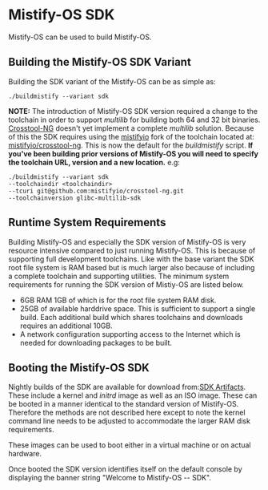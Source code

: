 Mistify-OS SDK
==============

Mistify-OS can be used to build Mistify-OS.

Building the Mistify-OS SDK Variant
-----------------------------------

Building the SDK variant of the Mistify-OS can be as simple as:

```
./buildmistify --variant sdk
```

**NOTE:** The introduction of Mistify-OS SDK version required a change to the toolchain in order to support *multilib* for building both 64 and 32 bit binaries. [Crosstool-NG](http://crosstool-ng.org/) doesn't yet implement a complete *multilib* solution. Because of this the SDK requires using the [mistifyio](https://github.com/mistifyio) fork of the toolchain located at: [mistifyio/crosstool-ng](https://github.com/mistifyio/crosstool-ng). This is now the default for the *buildmistify* script. **If you've been building prior versions of Mistify-OS you will need to specify the toolchain URL, version and a new location.** e.g:

```
./buildmistify --variant sdk
--toolchaindir <toolchaindir>
--tcuri git@github.com:mistifyio/crosstool-ng.git
--toolchainversion glibc-multilib-sdk
```

Runtime System Requirements
---------------------------

Building Mistify-OS and especially the SDK version of Mistify-OS is very resource intensive compared to just running Mistify-OS. This is because of supporting full development toolchains. Like with the base variant the SDK root file system is RAM based but is much larger also because of including a complete toolchain and supporting utilities. The minimum system requirements for running the SDK version of Mistiy-OS are listed below.

-	6GB RAM 1GB of which is for the root file system RAM disk.
-	25GB of available harddrive space. This is sufficient to support a single build. Each additional build which shares toolchains and downloads requires an additional 10GB.
-	A network configuration supporting access to the Internet which is needed for downloading packages to be built.

Booting the Mistify-OS SDK
--------------------------

Nightly builds of the SDK are available for download from:[SDK Artifacts](http://omniti-mystify-artifacts.s3.amazonaws.com/index.html?prefix=jobs/SDK-Container-Build/). These include a kernel and *initrd* image as well as an ISO image. These can be booted in a manner identical to the standard version of Mistify-OS. Therefore the methods are not described here except to note the kernel command line needs to be adjusted to accommodate the larger RAM disk requirements.

These images can be used to boot either in a virtual machine or on actual hardware.

Once booted the SDK version identifies itself on the default console by displaying the banner string "Welcome to Mistify-OS -- SDK".
